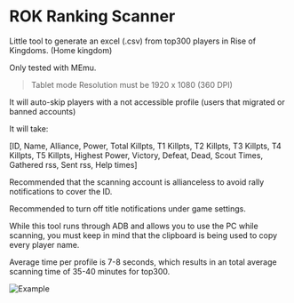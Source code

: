 # ROK Ranking Scanner
Little tool to generate an excel (.csv) from top300 players in Rise of Kingdoms. (Home kingdom)

Only tested with MEmu.

> Tablet mode
> Resolution must be 1920 x 1080 (360 DPI)

It will auto-skip players with a not accessible profile (users that migrated or banned accounts)

It will take:

[ID, Name, Alliance, Power, Total Killpts, T1 Killpts, T2 Killpts, T3 Killpts, T4 Killpts, T5 Killpts, Highest Power, Victory, Defeat, Dead, Scout Times, Gathered rss, Sent rss, Help times]

Recommended that the scanning account is allianceless to avoid rally notifications to cover the ID.

Recommended to turn off title notifications under game settings.

While this tool runs through ADB and allows you to use the PC while scanning, you must keep in mind that the clipboard is being used to copy every player name.

Average time per profile is 7-8 seconds, which results in an total average scanning time of 35-40 minutes for top300.

![Example](https://i.gyazo.com/49f0a946a4fad7b8ca860fb4b7c5053b.png)
